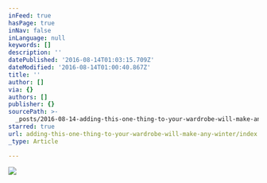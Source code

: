 ```yaml
---
inFeed: true
hasPage: true
inNav: false
inLanguage: null
keywords: []
description: ''
datePublished: '2016-08-14T01:03:15.709Z'
dateModified: '2016-08-14T01:00:40.867Z'
title: ''
author: []
via: {}
authors: []
publisher: {}
sourcePath: >-
  _posts/2016-08-14-adding-this-one-thing-to-your-wardrobe-will-make-any-winter.md
starred: true
url: adding-this-one-thing-to-your-wardrobe-will-make-any-winter/index.html
_type: Article

---
```

![](https://the-grid-user-content.s3-us-west-2.amazonaws.com/727196fe-e696-4971-8a4e-190cd3a18778.jpg)